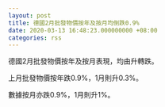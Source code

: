 ```yaml
---
layout: post
title: 德國2月批發物價按年及按月均倒跌0.9%
date: 2020-03-13 16:48:23.000000000 +08:00
categories: rss
---
```


德國2月批發物價按年及按月表現，均由升轉跌。

上月批發物價按年跌0.9%，1月則升0.3%。

數據按月亦跌0.9%，1月則升1%。
